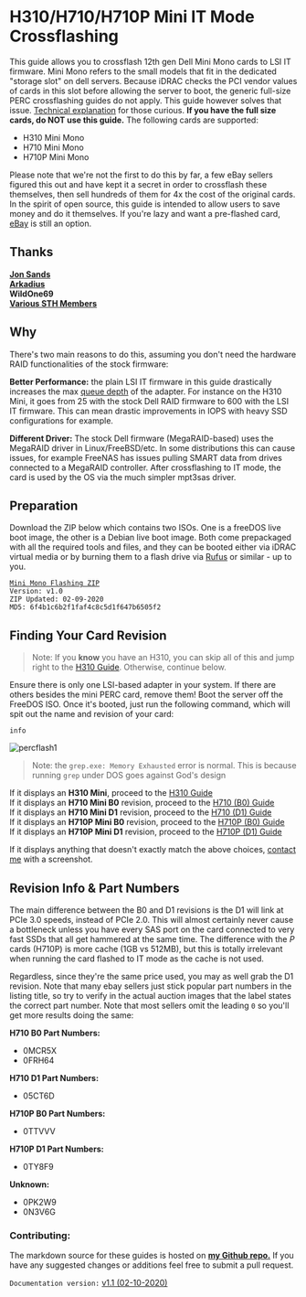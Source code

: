 # H310/H710/H710P Mini IT Mode Crossflashing
This guide allows you to crossflash 12th gen Dell Mini Mono cards to LSI IT firmware. Mini Mono refers to the small models that fit in the dedicated "storage slot" on dell servers. Because iDRAC checks the PCI vendor values of cards in this slot before allowing the server to boot, the generic full-size PERC crossflashing guides do not apply. This guide however solves that issue. [Technical explanation](https://github.com/marcan/lsirec/issues/1#issuecomment-574971959) for those curious.  **If you have the full size cards, do NOT use this guide.** The following cards are supported:

* H310 Mini Mono
* H710 Mini Mono
* H710P Mini Mono

Please note that we're not the first to do this by far, a few eBay sellers figured this out and have kept it a secret in order to crossflash these themselves, then sell hundreds of them for 4x the cost of the original cards. In the spirit of open source, this guide is intended to allow users to save money and do it themselves. If you're lazy and want a pre-flashed card, [eBay](https://www.ebay.com/sch/theartofserver/m.html) is still an option.

## Thanks
[**Jon Sands**](http://fohdeesha.com/)  
[**Arkadius**](https://phoxden.net/)  
**WildOne69**  
[**Various STH Members**](https://forums.servethehome.com/index.php?threads/perc-h710-mini-to-it-mode.25448/page-3)  
## Why

There's two main reasons to do this, assuming you don't need the hardware RAID functionalities of the stock firmware:  

**Better Performance:** the plain LSI IT firmware in this guide drastically increases the max [queue depth](https://www.settlersoman.com/what-is-storage-queue-depth-qd-and-why-is-it-so-important/) of the adapter. For instance on the H310 Mini, it goes from 25 with the stock Dell RAID firmware to 600 with the LSI IT firmware. This can mean drastic improvements in IOPS with heavy SSD configurations for example.

**Different Driver:** The stock Dell firmware (MegaRAID-based) uses the MegaRAID driver in Linux/FreeBSD/etc. In some distributions this can cause issues, for example FreeNAS has issues pulling SMART data from drives connected to a MegaRAID controller. After crossflashing to IT mode, the card is used by the OS via the much simpler mpt3sas driver.

## Preparation
Download the ZIP below which contains two ISOs. One is a freeDOS live boot image, the other is a Debian live boot image. Both come prepackaged with all the required tools and files, and they can be booted either via iDRAC virtual media or by burning them to a flash drive via [Rufus](https://rufus.ie/) or similar - up to you.  

[```Mini Mono Flashing ZIP```](https://fohdeesha.com/data/other/perc/perc-crossflash.zip)  
```Version: v1.0```  
```ZIP Updated: 02-09-2020```  
```MD5: 6f4b1c6b2f1faf4c8c5d1f647b6505f2```  

## Finding Your Card Revision
>Note: If you **know** you have an H310, you can skip all of this and jump right to the [H310 Guide](https://fohdeesha.com/docs/H310/). Otherwise, continue below.

Ensure there is only one LSI-based adapter in your system. If there are others besides the mini PERC card, remove them! Boot the server off the FreeDOS ISO. Once it's booted, just run the following command, which will spit out the name and revision of your card:
```
info
```
![percflash1](https://fohdeesha.com/data/other/perc/percinfo.png)

>Note: the `grep.exe: Memory Exhausted` error is normal. This is because running `grep` under DOS goes against God's design

If it displays an **H310 Mini**, proceed to the [H310 Guide](https://fohdeesha.com/docs/H310/)  
If it displays an **H710 Mini B0** revision, proceed to the [H710 (B0) Guide](https://fohdeesha.com/docs/H710-B0/)  
If it displays an **H710 Mini D1** revision, proceed to the [H710 (D1) Guide](https://fohdeesha.com/docs/H710-D1/)  
If it displays an **H710P Mini B0** revision, proceed to the [H710P (B0) Guide](https://fohdeesha.com/docs/H710P-B0/)  
If it displays an **H710P Mini D1** revision, proceed to the [H710P (D1) Guide](https://fohdeesha.com/docs/H710P-D1/)  

If it displays anything that doesn't exactly match the above choices, [contact me](mailto:jon@fohdeesha.com?subject=PERC-Unknown) with a screenshot.

## Revision Info & Part Numbers
The main difference between the B0 and D1 revisions is the D1 will link at PCIe 3.0 speeds, instead of PCIe 2.0. This will almost certainly never cause a bottleneck unless you have every SAS port on the card connected to very fast SSDs that all get hammered at the same time. The difference with the *P* cards (H710P) is more cache (1GB vs 512MB), but this is totally irrelevant when running the card flashed to IT mode as the cache is not used.

Regardless, since they're the same price used, you may as well grab the D1 revision. Note that many ebay sellers just stick popular part numbers in the listing title, so try to verify in the actual auction images that the label states the correct part number. Note that most sellers omit the leading `0` so you'll get more results doing the same:

**H710 B0 Part Numbers:**  
- 0MCR5X  
- 0FRH64  

**H710 D1 Part Numbers:**    
- 05CT6D  

**H710P B0 Part Numbers:**  
- 0TTVVV  

**H710P D1 Part Numbers:**  
- 0TY8F9  

**Unknown:**  
- 0PK2W9  
- 0N3V6G  

### Contributing:
The markdown source for these guides is hosted on [**my Github repo.**](https://github.com/Fohdeesha/lab-docu) If you have any suggested changes or additions feel free to submit a pull request.  

```Documentation version:``` [ v1.1 (02-10-2020)](https://github.com/Fohdeesha/lab-docu/commits/master) 